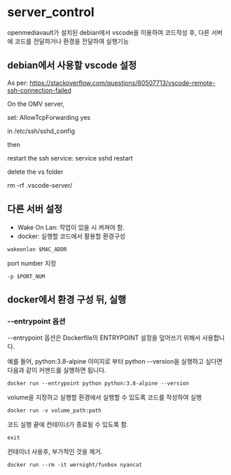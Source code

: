 # server_control
openmediavault가 설치된 debian에서 vscode을 이용하여 코드작성 후, 다른 서버에 코드를 전달하거나 환경을 전달하여 실행기능

## debian에서 사용할 vscode 설정

As per: https://stackoverflow.com/questions/60507713/vscode-remote-ssh-connection-failed

On the OMV server, 

set:
AllowTcpForwarding yes

in /etc/ssh/sshd_config

then 

restart the ssh service:
service sshd restart

delete the vs folder

rm -rf .vscode-server/

## 다른 서버 설정
 - Wake On Lan: 작업이 있을 시 켜져야 함.
 - docker: 실행할 코드에서 활용할 환경구성
 ```
 wakeonlan $MAC_ADDR 
 ```
 port number 지정
 ```
 -p $PORT_NUM
 ```

## docker에서 환경 구성 뒤, 실행
### --entrypoint 옵션

--entrypoint 옵션은 Dockerfile의 ENTRYPOINT 설정을 덮어쓰기 위해서 사용합니다.

예를 들어, python:3.8-alpine 이미지로 부터 python --version을 실행하고 싶다면 다음과 같이 커맨드를 실행하면 됩니다.

```
docker run --entrypoint python python:3.8-alpine --version
```

volume을 지정하고 실행할 환경에서 실행할 수 있도록 코드를 작성하여 실행
```
docker run -v volume_path:path
```
코드 실행 끝에 컨테이너가 종료될 수 있도록 함.
```
exit
```
컨테이너 사용후, 부가적인 것을 제거.
```
docker run --rm -it wernight/funbox nyancat
```